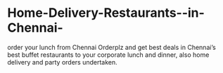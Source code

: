 Home-Delivery-Restaurants--in-Chennai-
======================================

order your lunch from Chennai Orderplz and get best deals in Chennai’s best buffet restaurants to your corporate lunch and dinner, also home delivery and party orders undertaken.

